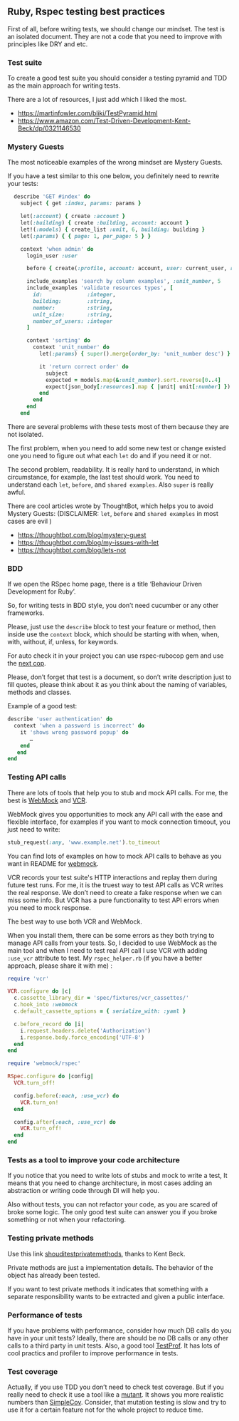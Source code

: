 ## Ruby, Rspec testing best practices
First of all, before writing tests, we should change our mindset. The test is an isolated document. 
They are not a code that you need to improve with principles like DRY and etc.

### Test suite
To create a good test suite you should consider a testing pyramid and TDD as the main approach for writing tests. 

There are a lot of resources, I just add which I liked the most.  
 - https://martinfowler.com/bliki/TestPyramid.html
 - https://www.amazon.com/Test-Driven-Development-Kent-Beck/dp/0321146530

### Mystery Guests
The most noticeable examples of the wrong mindset are Mystery Guests.

If you have a test similar to this one below, you definitely need to rewrite your tests:
```ruby
  describe 'GET #index' do
    subject { get :index, params: params }

    let(:account) { create :account }
    let(:building) { create :building, account: account }
    let!(:models) { create_list :unit, 6, building: building }
    let(:params) { { page: 1, per_page: 5 } }

    context 'when admin' do
      login_user :user

      before { create(:profile, account: account, user: current_user, role: :admin) }

      include_examples 'search by column examples', :unit_number, 5
      include_examples 'validate resources types', [
        id:              :integer,
        building:        :string,
        number:          :string,
        unit_size:       :string,
        number_of_users: :integer
      ]

      context 'sorting' do
        context 'unit_number' do
          let(:params) { super().merge(order_by: 'unit_number desc') }

          it 'return correct order' do
            subject
            expected = models.map(&:unit_number).sort.reverse[0..4]
            expect(json_body[:resources].map { |unit| unit[:number] }).to eq expected
          end
        end
      end
    end
```


There are several problems with these tests most of them because they are not isolated.

The first problem, when you need to add some new test or change existed one you need to figure out 
what each `let` do and if you need it or not. 

The second problem, readability. It is really hard to understand, in which circumstance, for example, the last test should work. 
You need to understand each `let`, `before`, and `shared examples`. Also `super` is really awful.

There are cool articles wrote by ThoughtBot, which helps you to avoid Mystery Guests:
(DISCLAIMER: `let`, `before` and `shared examples` in most cases are evil )
 - https://thoughtbot.com/blog/mystery-guest
 - https://thoughtbot.com/blog/my-issues-with-let
 - https://thoughtbot.com/blog/lets-not

### BDD

If we open the RSpec home page, there is a title ‘Behaviour Driven Development for Ruby’. 

So, for writing tests in BDD style, you don’t need cucumber or any other frameworks. 

Please, just use the `describe` block to test your feature or method, then inside use the `context` block, which should be starting with when, when, with, without, if, unless, for keywords. 

For auto check it in your project you can use rspec-rubocop gem and use the [next cop](https://www.rubydoc.info/gems/rubocop-rspec/RuboCop/Cop/RSpec/ContextWording).

Please, don’t forget that test is a document, so don’t write description just to fill quotes, please think about it as you think about the naming of variables, methods and classes.
 
Example of a good test: 

```ruby
describe 'user authentication' do
  context 'when a password is incorrect' do 
    it 'shows wrong password popup' do 
       …
    end
   end
end
```
 
### Testing API calls

There are lots of tools that help you to stub and mock API calls. For me, the best is [WebMock](http://github.com/bblimke/webmock) and [VCR](https://github.com/vcr/vcr). 

WebMock gives you opportunities to mock any API call with the ease and flexible interface, for examples if you want to mock connection timeout, you just need to write:
```ruby
stub_request(:any, 'www.example.net').to_timeout
```
You can find lots of examples on how to mock API calls to behave as you want in README for [webmock](http://github.com/bblimke/webmock).

VCR records your test suite's HTTP interactions and replay them during future test runs. For me, it is the truest way to test API calls as VCR writes the real response. We don’t need to create a fake response when we can miss some info. But VCR has a pure functionality to test API errors when you need to mock response. 

The best way to use both VCR and WebMock.

When you install them, there can be some errors as they both trying to manage API calls from your tests.
So, I decided to use WebMock as the main tool and when I need to test real API call I use VCR with adding `:use_vcr` attribute to test.
My `rspec_helper.rb` (if you have a better approach, please share it with me) : 

```ruby
require 'vcr'

VCR.configure do |c|
  c.cassette_library_dir = 'spec/fixtures/vcr_cassettes/'
  c.hook_into :webmock
  c.default_cassette_options = { serialize_with: :yaml }

  c.before_record do |i|
    i.request.headers.delete('Authorization')
    i.response.body.force_encoding('UTF-8')
  end
end

require 'webmock/rspec'

RSpec.configure do |config|
  VCR.turn_off!

  config.before(:each, :use_vcr) do
    VCR.turn_on!
  end

  config.after(:each, :use_vcr) do
    VCR.turn_off!
  end
end
```

### Tests as a tool to improve your code architecture
If you notice that you need to write lots of stubs and mock to write a test, It means that you need to change architecture, in most cases adding an abstraction or writing code through DI will help you.

Also without tests, you can not refactor your code, as you are scared of broke some logic. The only good test suite can answer you if you broke something or not when your refactoring.

### Testing private methods
Use this link [shouditestprivatemethods](http://shoulditestprivatemethods.com/), thanks to Kent Beck.

Private methods are just a implementation details. The behavior of the object has already been tested. 

If you want to test private methods it indicates that something with a separate responsibility wants to be extracted and given a public interface. 

### Performance of tests
If you have problems with performance, consider how much DB calls do you have in your unit tests? Ideally, there are should be no DB calls or any other calls to a third party in unit tests.
Also, a good tool [TestProf](https://test-prof.evilmartians.io/#/). It has lots of cool practics and profiler to improve performance in tests.

### Test coverage 
Actually, if you use TDD you don’t need to check test coverage. But if you really need to check it use a tool like a [mutant](https://github.com/mbj/mutant). It shows you more realistic numbers than [SimpleCov](https://github.com/colszowka/simplecov). Consider, that mutation testing is slow and try to use it for a certain feature not for the whole project to reduce time.
